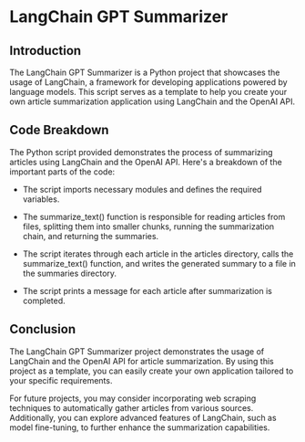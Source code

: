 # LangChain GPT Summarizer

## Introduction

The LangChain GPT Summarizer is a Python project that showcases the usage of LangChain, a framework for developing applications powered by language models. This script serves as a template to help you create your own article summarization application using LangChain and the OpenAI API.

## Code Breakdown

The Python script provided demonstrates the process of summarizing articles using LangChain and the OpenAI API. Here's a breakdown of the important parts of the code:

* The script imports necessary modules and defines the required variables.

* The summarize_text() function is responsible for reading articles from files, splitting them into smaller chunks, running the summarization chain, and returning the summaries.

* The script iterates through each article in the articles directory, calls the summarize_text() function, and writes the generated summary to a file in the summaries directory.

* The script prints a message for each article after summarization is completed.

## Conclusion

The LangChain GPT Summarizer project demonstrates the usage of LangChain and the OpenAI API for article summarization. By using this project as a template, you can easily create your own application tailored to your specific requirements.

For future projects, you may consider incorporating web scraping techniques to automatically gather articles from various sources. Additionally, you can explore advanced features of LangChain, such as model fine-tuning, to further enhance the summarization capabilities.
